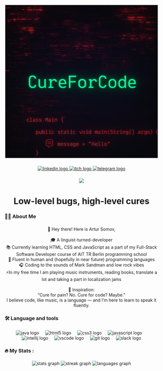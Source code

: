 <div align="center">
  <img height="500" src="https://github.com/CureForCode/CureForCode/blob/main/5.png?raw=true"  />
</div>

###

<div align="center">
  <a href="www.linkedin.com/in/artur-somov" target="_blank">
    <img src="https://img.shields.io/static/v1?message=LinkedIn&logo=linkedin&label=Artur%20Somov&color=0077B5&logoColor=white&labelColor=&style=for-the-badge" height="25" alt="linkedin logo"  />
  </a>
  <a href="https://der-artur.itch.io/" target="_blank">
    <img src="https://img.shields.io/static/v1?message=itch.io&logo=itch&label=Der%20Artur&color=000000&logoColor=white&labelColor=&style=for-the-badge" height="25" alt="itch logo"  />
  </a>
  <a href="http://t.me/nedopodkaster" target="_blank">
    <img src="https://img.shields.io/static/v1?message=Telegram&logo=telegram&label=@nedopodkaster&color=2CA5E0&logoColor=white&labelColor=&style=for-the-badge" height="25" alt="telegram logo"  />
  </a>
</div>

###

<div align="center">
  <img src="https://visitor-badge.laobi.icu/badge?page_id=CureForCode.CureForCode&"  />
</div>

###

<h1 align="center">Low-level bugs, high-level cures</h1>

###

<h3 align="left">👩‍💻  About Me</h3>

###

<p align="center">👋 Hey there! Here is Artur Somov,<br><br>🎓 A linguist-turned-developer  <br> 📚 Currently learning HTML, CSS and JavaScript as a part of my Full-Stack Software Developer course of AIT TR Berlin programming school<br>💬 Fluent in human and (hopefully in near future) programming languages<br>🎧 Coding to the sounds of Mark Sandman and low rock vibes<br>⚡In my free time I am playing music instruments, reading books, translate a lot and taking a part in localization jams<br><br>🎸 Inspiration:<br>“Cure for pain? No. Cure for code? Maybe.”<br>I believe code, like music, is a language — and I’m here to learn to speak it fluently.</p>

###

<h3 align="left">🛠 Language and tools</h3>

###

<div align="center">
  <img src="https://cdn.jsdelivr.net/gh/devicons/devicon/icons/java/java-original-wordmark.svg" height="40" alt="java logo"  />
  <img width="12" />
  <img src="https://cdn.jsdelivr.net/gh/devicons/devicon/icons/html5/html5-plain-wordmark.svg" height="40" alt="html5 logo"  />
  <img width="12" />
  <img src="https://cdn.jsdelivr.net/gh/devicons/devicon/icons/css3/css3-plain-wordmark.svg" height="40" alt="css3 logo"  />
  <img width="12" />
  <img src="https://cdn.jsdelivr.net/gh/devicons/devicon/icons/javascript/javascript-plain.svg" height="40" alt="javascript logo"  />
  <img width="12" />
  <img src="https://cdn.jsdelivr.net/gh/devicons/devicon/icons/intellij/intellij-original.svg" height="40" alt="intellij logo"  />
  <img width="12" />
  <img src="https://cdn.jsdelivr.net/gh/devicons/devicon/icons/vscode/vscode-original.svg" height="40" alt="vscode logo"  />
  <img width="12" />
  <img src="https://cdn.jsdelivr.net/gh/devicons/devicon/icons/git/git-original.svg" height="40" alt="git logo"  />
  <img width="12" />
  <img src="https://cdn.jsdelivr.net/gh/devicons/devicon/icons/slack/slack-original.svg" height="40" alt="slack logo"  />
</div>

###

<h3 align="left">🔥   My Stats :</h3>

###

<div align="center">
  <img src="https://github-readme-stats.vercel.app/api?username=CureForCode&hide_title=false&hide_rank=false&show_icons=true&include_all_commits=true&count_private=true&disable_animations=false&theme=dracula&locale=en&hide_border=false&order=1" height="250" alt="stats graph"  />
  <img src="https://streak-stats.demolab.com?user=CureForCode&locale=en&mode=daily&theme=dark&hide_border=false&border_radius=5&order=3" height="220" alt="streak graph"  />
  <img src="https://github-readme-stats.vercel.app/api/top-langs?username=CureForCode&locale=en&hide_title=false&layout=compact&card_width=320&langs_count=10&theme=dracula&hide_border=false&order=2" height="150" alt="languages graph"  />
</div>

###
